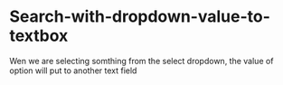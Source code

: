 # Search-with-dropdown-value-to-textbox
Wen we are selecting somthing from the select dropdown, the value of option will put to another text field
